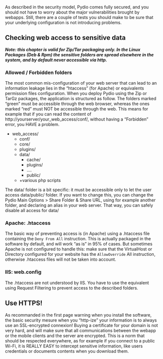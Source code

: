 As described in the security model, Pydio comes fully secured, and you should not have to worry about the major vulnerabilities brought by webapps. Still, there are a couple of tests you should make to be sure that your underlying configuration is not introducing problems.

## Checking web access to sensitive data
**_Note: this chapter is valid for Zip/Tar packaging only. In the Linux Packages (Deb & Rpm) the sensitive folders are spread elsewhere in the system, and by default never accessible via http._**

### Allowed / Forbidden folders
The most common mis-configuration of your web server that can lead to an information leakage lies in the “htaccess” (for Apache) or equivalents permission files configuration. When you deploy Pydio using the Zip or TarGz packages, the application is structured as follow. The folders marked “green” must be accessible through the web browser, whereas the ones marked “red” must NOT be accessible through the web. This means for example that if you can read the content of http://yourserver/your_web_access/conf/, without having a “Forbidden” error, you HAVE a problem.

+ web_access/
    - conf/
    - core/
    - plugins/
    - data/
        * cache/
        * plugins/
        * ….
        * public/
    - +various php scripts

The data/ folder is a bit specific: it must be accessible only to let the user access data/public/ folder. If you want to change this, you can change the Pydio Main Options > Share Folder & Share URL, using for example another folder, and declaring an alias in your web server. That way, you can safely disable all access for data/

### Apache: .htaccess
The basic way of preventing access is (in Apache) using a .htaccess file containing the `Deny From All` instruction. This is actually packaged in the software by default, and will work “as is” in 95% of cases. But sometimes Apache is not configured to handle this: make sure that the VirtualHost or Directory configured for your website has the `AllowOverride` All instruction, otherwise .htaccess files will not be taken into account.

### IIS: web.config
The .htaccess are not understood by IIS. You have to use the equivalent using Request Filtering to prevent access to the described folders.

## Use HTTPS!
As recommanded in the first page warning when you install the software, the basic security mesure when you “http-ize” your information is to always use an SSL-encrypted connexion! Buying a certificate for your domain is not very hard, and will make sure that all communications between the webapp or the mobile clients and the server are encrypted. This is a norm that should be respected everywhere, as for example if you connect to a public Wi-Fi, it is REALLY EASY to intercept sensitive information, like users credentials or documents contents when you download them.